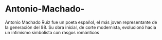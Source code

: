 # Antonio-Machado-
Antonio Machado Ruiz fue un poeta español, el más joven representante de la generación del 98. Su obra inicial, de corte modernista, evolucionó hacia un intimismo simbolista con rasgos románticos
